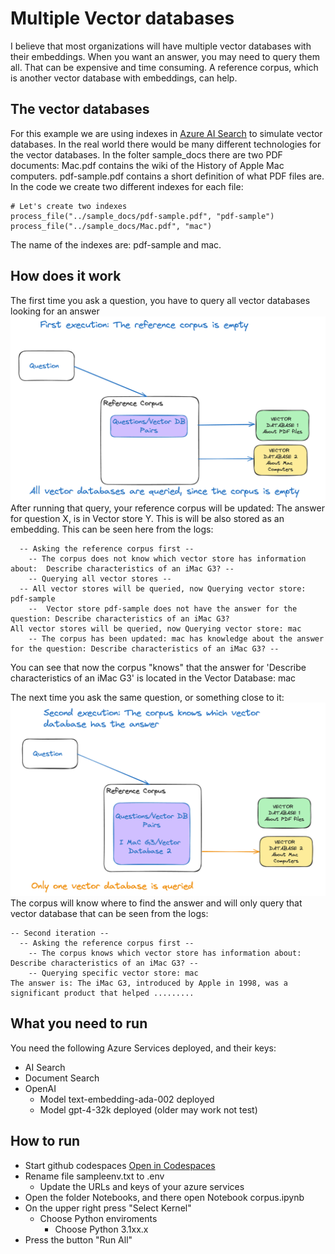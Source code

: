 # Multiple Vector databases

I believe that most organizations will have multiple vector databases with their embeddings. When you want an answer, you may need to query them all. That can be expensive and time consuming. A reference corpus, which is another vector database with embeddings, can help.

## The vector databases
For this example we are using indexes in [Azure AI Search](https://azure.microsoft.com/en-us/products/ai-services/ai-search) to simulate vector databases. In the real world there would be many different technologies for the vector databases.
In the folter sample_docs there are two PDF documents: Mac.pdf contains the wiki of the History of Apple Mac computers.
pdf-sample.pdf contains a short definition of what PDF files are.
In the code we create two different indexes for each file:
```
# Let's create two indexes
process_file("../sample_docs/pdf-sample.pdf", "pdf-sample")
process_file("../sample_docs/Mac.pdf", "mac")
```
The name of the indexes are: pdf-sample and mac.

## How does it work

The first time you ask a question, you have to query all vector databases looking for an answer
![Alt text](media/FirstRun.png)
After running that query, your reference corpus will be updated: The answer for question X, is in Vector store Y. This is will be also stored as an embedding.
This can be seen here from the logs:
```log
  -- Asking the reference corpus first -- 
    -- The corpus does not know which vector store has information about:  Describe characteristics of an iMac G3? -- 
    -- Querying all vector stores -- 
  -- All vector stores will be queried, now Querying vector store: pdf-sample
    --  Vector store pdf-sample does not have the answer for the question: Describe characteristics of an iMac G3?
All vector stores will be queried, now Querying vector store: mac
    -- The corpus has been updated: mac has knowledge about the answer for the question: Describe characteristics of an iMac G3? -- 
```
You can see that now the corpus "knows" that the answer for 'Describe characteristics of an iMac G3' is located in the Vector Database: mac

The next time you ask the same question, or something close to it:
![Alt text](media/SecondRun.png)
The corpus will know where to find the answer and will only query that vector database that can be seen from the logs:
```log
-- Second iteration -- 
  -- Asking the reference corpus first -- 
    -- The corpus knows which vector store has information about:  Describe characteristics of an iMac G3? -- 
    -- Querying specific vector store: mac
The answer is: The iMac G3, introduced by Apple in 1998, was a significant product that helped .........
```

## What you need to run
You need the following Azure Services deployed, and their keys:
- AI Search
- Document Search
- OpenAI
  - Model text-embedding-ada-002 deployed
  - Model gpt-4-32k deployed (older may work not test)

## How to run
- Start github codespaces [Open in Codespaces](https://codespaces.new/MiguelElGallo/ragvectordb)
- Rename file sampleenv.txt to .env
  - Update the URLs and keys of your azure services
- Open the folder Notebooks, and there open Notebook corpus.ipynb
- On the upper right press "Select Kernel"
  - Choose Python enviroments
    - Choose Python 3.1xx.x
- Press the button "Run All"  




